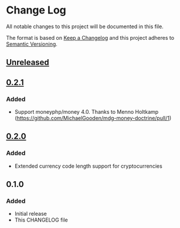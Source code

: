 # Change Log
All notable changes to this project will be documented in this file.

The format is based on [Keep a Changelog](http://keepachangelog.com/)
and this project adheres to [Semantic Versioning](http://semver.org/).

## [Unreleased]

## [0.2.1]
### Added
- Support moneyphp/money 4.0. Thanks to Menno Holtkamp (https://github.com/MichaelGooden/mdg-money-doctrine/pull/1)

## [0.2.0]
### Added
- Extended currency code length support for cryptocurrencies

## 0.1.0
### Added
- Initial release
- This CHANGELOG file

[0.2.0]: https://github.com/MichaelGooden/mdg-money-doctrine/compare/0.1.0...0.2.0
[0.2.1]: https://github.com/MichaelGooden/mdg-money-doctrine/compare/0.2.0...0.2.1
[Unreleased]: https://github.com/MichaelGooden/mdg-money-doctrine/compare/0.2.1...HEAD
